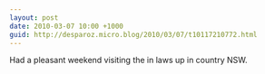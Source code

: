 ```yaml
---
layout: post
date: 2010-03-07 10:00 +1000
guid: http://desparoz.micro.blog/2010/03/07/t10117210772.html
---
```

Had a pleasant weekend visiting the in laws up in country NSW.

